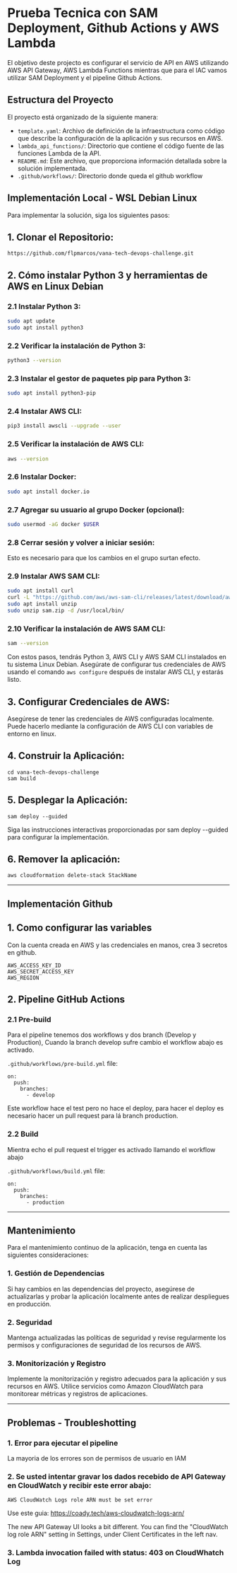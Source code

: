 # Prueba Tecnica con SAM Deployment, Github Actions y AWS Lambda

El objetivo deste projecto es configurar el servicio de API en AWS utilizando AWS API Gateway, AWS Lambda Functions mientras que para el IAC vamos utilizar SAM Deployment y el pipeline Github Actions.


## Estructura del Proyecto

El proyecto está organizado de la siguiente manera:

- `template.yaml`: Archivo de definición de la infraestructura como código que describe la configuración de la aplicación y sus recursos en AWS.
- `lambda_api_functions/`: Directorio que contiene el código fuente de las funciones Lambda de la API.
- `README.md`: Este archivo, que proporciona información detallada sobre la solución implementada.
- `.github/workflows/`: Directorio donde queda el github workflow

## Implementación Local - WSL Debian Linux

Para implementar la solución, siga los siguientes pasos:

## 1. Clonar el Repositorio:

```
https://github.com/flpmarcos/vana-tech-devops-challenge.git
```

## 2. Cómo instalar Python 3 y herramientas de AWS en Linux Debian

### 2.1 Instalar Python 3:

```bash
sudo apt update
sudo apt install python3
```

### 2.2 Verificar la instalación de Python 3:

```bash
python3 --version
```

### 2.3 Instalar el gestor de paquetes pip para Python 3:

```bash
sudo apt install python3-pip
```

### 2.4 Instalar AWS CLI:

```bash
pip3 install awscli --upgrade --user
```

### 2.5 Verificar la instalación de AWS CLI:

```bash
aws --version
```

### 2.6 Instalar Docker:

```bash
sudo apt install docker.io
```

### 2.7 Agregar su usuario al grupo Docker (opcional):

```bash
sudo usermod -aG docker $USER
```

### 2.8 Cerrar sesión y volver a iniciar sesión:

Esto es necesario para que los cambios en el grupo surtan efecto.

### 2.9 Instalar AWS SAM CLI:

```bash
sudo apt install curl
curl -L "https://github.com/aws/aws-sam-cli/releases/latest/download/aws-sam-cli-linux-x86_64.zip" -o sam.zip
sudo apt install unzip
sudo unzip sam.zip -d /usr/local/bin/
```

### 2.10 Verificar la instalación de AWS SAM CLI:

```bash
sam --version
```

Con estos pasos, tendrás Python 3, AWS CLI y AWS SAM CLI instalados en tu sistema Linux Debian. Asegúrate de configurar tus credenciales de AWS usando el comando `aws configure` después de instalar AWS CLI, y estarás listo.


## 3. Configurar Credenciales de AWS:
Asegúrese de tener las credenciales de AWS configuradas localmente. Puede hacerlo mediante la configuración de AWS CLI con variables de entorno en linux.

## 4. Construir la Aplicación:
```
cd vana-tech-devops-challenge
sam build
```

## 5. Desplegar la Aplicación:
```
sam deploy --guided
```
Siga las instrucciones interactivas proporcionadas por sam deploy --guided para configurar la implementación.

## 6. Remover la aplicación:
```
aws cloudformation delete-stack StackName
```

---

## Implementación Github

## 1. Como configurar las variables
Con la cuenta creada en AWS y las credenciales en manos, crea 3 secretos en github.

```
AWS_ACCESS_KEY_ID
AWS_SECRET_ACCESS_KEY
AWS_REGION
```

## 2. Pipeline GitHub Actions

### 2.1 Pre-build
Para el pipeline tenemos dos workflows y dos branch (Develop y Production), Cuando la branch develop sufre cambio el workflow abajo es activado.

`.github/workflows/pre-build.yml` file:
```
on:
  push:
    branches:
      - develop
```
Este workflow hace el test pero no hace el deploy, para hacer el deploy es necesario hacer un pull request para lá branch production.


### 2.2 Build
Mientra echo el pull request el trigger es activado llamando el workflow abajo

`.github/workflows/build.yml` file:
```
on:
  push:
    branches:
      - production
```

---

## Mantenimiento

Para el mantenimiento continuo de la aplicación, tenga en cuenta las siguientes consideraciones:

### 1. Gestión de Dependencias

Si hay cambios en las dependencias del proyecto, asegúrese de actualizarlas y probar la aplicación localmente antes de realizar despliegues en producción.

### 2. Seguridad

Mantenga actualizadas las políticas de seguridad y revise regularmente los permisos y configuraciones de seguridad de los recursos de AWS.

### 3. Monitorización y Registro

Implemente la monitorización y registro adecuados para la aplicación y sus recursos en AWS. Utilice servicios como Amazon CloudWatch para monitorear métricas y registros de aplicaciones.

---

## Problemas - Troubleshotting

### 1. Error para ejecutar el pipeline 
La mayoria de los errores son de permisos de usuario en IAM

### 2. Se usted intentar gravar los dados recebido de API Gateway en CloudWatch y recibir este error abajo:
``` 
AWS CloudWatch Logs role ARN must be set error
```

  Use este guia:
  https://coady.tech/aws-cloudwatch-logs-arn/

  The new API Gateway UI looks a bit different. You can find the "CloudWatch log role ARN" setting in Settings, under Client Certificates in the left nav.

### 3. Lambda invocation failed with status: 403 on CloudWhatch Log

  